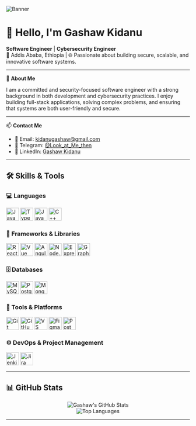 <!--  ![Banner](https://user-images.githubusercontent.com/59097663/161393868-9d0d8cf2-9195-4c10-8bcc-56a43eaf1394.png) -->

![Banner](https://github.com/Gashaw512/asset/blob/main/gitbanner.png)

# 👋 Hello, I'm Gashaw Kidanu

**Software Engineer** | **Cybersecurity Engineer**  
📍 Addis Ababa, Ethiopia | 🌐 Passionate about building secure, scalable, and innovative software systems.

---

🎯 **About Me**

I am a committed and security-focused software engineer with a strong background in both development and cybersecurity practices. I enjoy building full-stack applications, solving complex problems, and ensuring that systems are both user-friendly and secure.

---

📫 **Contact Me**

- 📧 Email: [kidanugashaw@gmail.com](mailto:kidanugashaw@gmail.com)
- 💬 Telegram: [@Look_at_Me_then](https://t.me/Look_at_Me_then)
- 🔗 LinkedIn: [Gashaw Kidanu](https://www.linkedin.com/in/gashaw-kidanu-b52238233/)

---

## 🛠️ Skills & Tools

### 💻 Languages
<p>
  <img src="https://cdn.jsdelivr.net/gh/devicons/devicon/icons/javascript/javascript-original.svg" alt="JavaScript" width="35"/>
  <img src="https://cdn.jsdelivr.net/gh/devicons/devicon/icons/typescript/typescript-original.svg" alt="TypeScript" width="35"/>
  <img src="https://cdn.jsdelivr.net/gh/devicons/devicon/icons/java/java-original.svg" alt="Java" width="35"/>
  <img src="https://cdn.jsdelivr.net/gh/devicons/devicon/icons/cplusplus/cplusplus-original.svg" alt="C++" width="35"/>
</p>

### 🧱 Frameworks & Libraries
<p>
  <img src="https://www.vectorlogo.zone/logos/reactjs/reactjs-icon.svg" alt="React" width="35"/>
  <img src="https://cdn.jsdelivr.net/gh/devicons/devicon/icons/vuejs/vuejs-original.svg" alt="Vue" width="35"/>
  <img src="https://cdn.jsdelivr.net/gh/devicons/devicon/icons/angularjs/angularjs-original.svg" alt="Angular" width="35"/>
  <img src="https://cdn.jsdelivr.net/gh/devicons/devicon/icons/nodejs/nodejs-original.svg" alt="Node.js" width="35"/>
  <img src="https://cdn.jsdelivr.net/gh/devicons/devicon/icons/express/express-original.svg" alt="Express" width="35"/>
  <img src="https://cdn.jsdelivr.net/gh/devicons/devicon/icons/graphql/graphql-plain.svg" alt="GraphQL" width="35"/>
</p>

### 🗄️ Databases
<p>
  <img src="https://cdn.jsdelivr.net/gh/devicons/devicon/icons/mysql/mysql-original.svg" alt="MySQL" width="35"/>
  <img src="https://cdn.jsdelivr.net/gh/devicons/devicon/icons/postgresql/postgresql-original.svg" alt="PostgreSQL" width="35"/>
  <img src="https://cdn.jsdelivr.net/gh/devicons/devicon/icons/mongodb/mongodb-original.svg" alt="MongoDB" width="35"/>
</p>

### 🧰 Tools & Platforms
<p>
  <img src="https://cdn.jsdelivr.net/gh/devicons/devicon/icons/git/git-original.svg" alt="Git" width="35"/>
  <img src="https://www.vectorlogo.zone/logos/github/github-icon.svg" alt="GitHub" width="35"/>
  <img src="https://cdn.jsdelivr.net/gh/devicons/devicon/icons/vscode/vscode-original.svg" alt="VS Code" width="35"/>
  <img src="https://cdn.jsdelivr.net/gh/devicons/devicon/icons/figma/figma-original.svg" alt="Figma" width="35"/>
  <img src="https://www.vectorlogo.zone/logos/getpostman/getpostman-icon.svg" alt="Postman" width="35"/>
</p>

### ⚙️ DevOps & Project Management
<p>
  <img src="https://cdn.jsdelivr.net/gh/devicons/devicon/icons/jenkins/jenkins-original.svg" alt="Jenkins" width="35"/>
  <img src="https://cdn.jsdelivr.net/gh/devicons/devicon/icons/jira/jira-original-wordmark.svg" alt="Jira" width="35"/>
</p>

---

## 📊 GitHub Stats

<p align="center">
  <img src="https://github-readme-stats.vercel.app/api?username=Gashaw512&show_icons=true&theme=tokyonight" alt="Gashaw's GitHub Stats" />
  <br/>
  <img src="https://github-readme-stats.vercel.app/api/top-langs?username=Gashaw512&layout=compact&theme=tokyonight" alt="Top Languages" />
</p>

---

<!-- Optionally add: Projects | Certifications | Blog links -->

